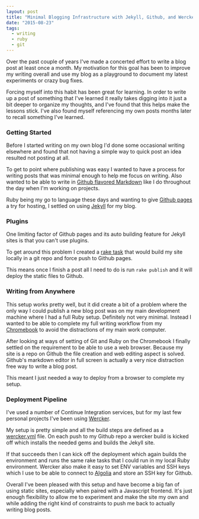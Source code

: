 ```yaml
---
layout: post
title: "Minimal Blogging Infrastructure with Jekyll, Github, and Wercker"
date: "2015-08-23"
tags:
  - writing
  - ruby
  - git
---
```


Over the past couple of years I've made a concerted effort to write a blog post at least once a month.  My motivation for this goal has been to improve my writing overall and use my blog as a playground to document my latest experiments or crazy bug fixes.

Forcing myself into this habit has been great for learning.  In order to write up a post of something that I've learned it really takes digging into it just a bit deeper to organize my thoughts, and I've found that this helps make the lessons stick.  I've also found myself referencing my own posts months later to recall something I've learned.

### Getting Started

Before I started writing on my own blog I'd done some occasional writing elsewhere and found that not having a simple way to quick post an idea resulted not posting at all.

To get to point where publishing was easy I wanted to have a process for writing posts that was minimal enough to help me focus on writing.  Also wanted to be able to write in [Github flavored Markdown](https://help.github.com/articles/github-flavored-markdown/) like I do throughout the day when I'm working on projects.

Ruby being my go to language these days and wanting to give [Github pages](https://help.github.com/articles/using-jekyll-with-pages/) a try for hosting, I settled on using [Jekyll](http://jekyllrb.com/) for my blog.

### Plugins

One limiting factor of Github pages and its auto building feature for Jekyll sites is that you can't use plugins.

To get around this problem I created a [rake task](https://github.com/calebwoods/calebwoods.github.io/blob/source/Rakefile) that would build my site locally in a git repo and force push to Github pages. 

This means once I finish a post all I need to do is run `rake publish` and it will deploy the static files to Github.

### Writing from Anywhere

This setup works pretty well, but it did create a bit of a problem where the only way I could publish a new blog post was on my main development machine where I had a full Ruby setup.  Definitely not very minimal.  Instead I wanted to be able to complete my full writing workflow from my [Chromebook](https://www.google.com/chromebook/) to avoid the distractions of my main work computer.

After looking at ways of setting of Git and Ruby on the Chromebook I finally settled on the requirement to be able to use a web browser.  Because my site is a repo on Github the file creation and web editing aspect is solved.  Github's markdown editor in full screen is actually a  very nice distraction free way to write a blog post.

This meant I just needed a way to deploy from a browser to complete my setup.

### Deployment Pipeline

I've used a number of Continue Integration services, but for my last few personal projects I've been using [Wercker](http://wercker.com/).

My setup is pretty simple and all the build steps are defined as a [wercker.yml](https://github.com/calebwoods/calebwoods.github.io/blob/source/wercker.yml) file.  On each push to my Github repo a wercker build is kicked off which installs the needed gems and builds the Jekyll site.

If that succeeds then I can kick off the deployment which again builds the environment and runs the same rake tasks that I could run in my local Ruby environment.  Wercker also make it easy to set ENV variables and SSH keys which I use to be able to connect to [Algolia](https://www.algolia.com/) and store an SSH key for Github.

Overall I've been pleased with this setup and have become a big fan of using static sites, especially when paired with a Javascript frontend.  It's just enough flexibility to allow me to experiment and make the site my own and while adding the right kind of constraints to push me back to actually writing blog posts.
